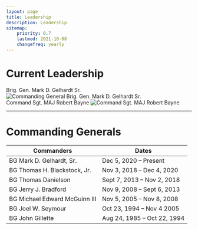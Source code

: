 ```yaml
---
layout: page
title: Leadership
description: Leadership
sitemap:
    priority: 0.7
    lastmod: 2021-10-08
    changefreq: yearly
---
```


# Current Leadership


<div class="box alt">
    <div class="row 50% ">
        <div class="6u">
            Brig. Gen. Mark D. Gelhardt Sr.
        <span class="image fit"><img src="{{ "/images/2020-10-09_BG_Gelhardt-offical_Photo_edit.jpg" | absolute_url }}" alt="Commanding General Brig. Gen. Mark D. Gelhardt Sr." /></span>
        </div>
        <div class="6u$">
            Command Sgt. MAJ Robert Bayne
        <span class="image fit"><img src="{{ "/images/CSM_Bayne_CMD_20220907_edit.jpg" | absolute_url }}" alt="Command Sgt. MAJ Robert Bayne" /></span>
        </div>
    </div>
</div>


--- 

# Commanding Generals

| Commanders | Dates |
|----------------|-------|
| BG Mark D. Gelhardt, Sr. | Dec 5, 2020 – Present |
| BG Thomas H. Blackstock, Jr.   |  Nov 3, 2018 – Dec 4, 2020
| BG Thomas Danielson  | Sept 7, 2013 – Nov 2, 2018 |
| BG Jerry J. Bradford  | Nov 9, 2008 – Sept 6, 2013 |
| BG Michael Edward McGuinn III    | Nov 5, 2005 – Nov 8, 2008 |
| BG Joel W. Seymour  |  	Oct 23, 1994 – Nov 4 2005 |
| BG John Gillette   | Aug 24, 1985 – Oct 22, 1994 |
